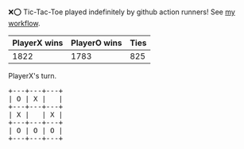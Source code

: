 :x::o: Tic-Tac-Toe played indefinitely by github action runners! See [my workflow](.github/workflows/play.yaml).

|PlayerX wins|PlayerO wins|Ties|
|-|-|-|
|1822|1783|825|

PlayerX's turn.

<pre>
+---+---+---+
| O | X |   |
+---+---+---+
| X |   | X |
+---+---+---+
| O | O | O |
+---+---+---+
</pre>